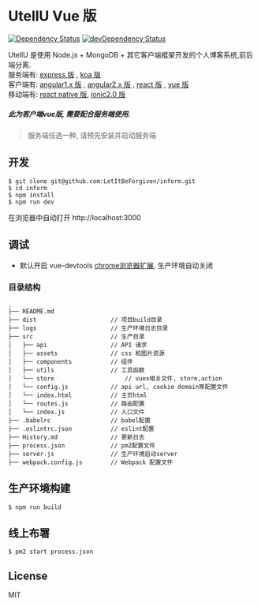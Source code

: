 # UtellU Vue 版
[![Dependency Status](https://david-dm.org/jackhutu/UtellU-vue.svg)](https://david-dm.org/jackhutu/UtellU-vue) 
[![devDependency Status](https://david-dm.org/jackhutu/UtellU-vue/dev-status.svg)](https://david-dm.org/jackhutu/UtellU-vue#info=devDependencies)  

UtellU 是使用 Node.js + MongoDB + 其它客户端框架开发的个人博客系统,前后端分离.    
服务端有: [express 版](https://github.com/jackhutu/UtellU-api-express) , [koa 版](https://github.com/jackhutu/UtellU-api-koa)         
客户端有: [angular1.x 版](https://github.com/jackhutu/UtellU-angular1) , [angular2.x 版](https://github.com/jackhutu/UtellU-angular2) , [react 版](https://github.com/jackhutu/UtellU-react) , [vue 版](https://github.com/jackhutu/UtellU-vue)    
移动端有: [react native 版](https://github.com/jackhutu/UtellU-react-native-redux), [ionic2.0 版](https://github.com/jackhutu/UtellU-ionic2)      
##### 此为客户端vue版, 需要配合服务端使用. 

> 服务端任选一种, 请预先安装并启动服务端


## 开发

```
$ git clone git@github.com:LetItBeForgiven/inform.git
$ cd inform
$ npm install
$ npm run dev
```
在浏览器中自动打开 http://localhost:3000

## 调试
- 默认开启 vue-devtools [chrome浏览器扩展](https://github.com/vuejs/vue-devtools), 生产环境自动关闭

### 目录结构

```
.
├── README.md           
├── dist                     // 项目build目录
├── logs                     // 生产环境日志目录
├── src                      // 生产目录
│   ├── api                  // API 请求
│   ├── assets               // css 和图片资源
│   ├── components           // 组件
│   ├── utils                // 工具函数
│   └── store            		 // vuex相关文件, store,action
│   └── config.js            // api url, cookie domain等配置文件
│   └── index.html           // 主页html
│   └── routes.js            // 路由配置
│   └── index.js             // 入口文件
├── .babelrc                 // babel配置
├── .eslintrc.json           // eslint配置
├── History.md               // 更新日志
├── process.json             // pm2配置文件
├── server.js                // 生产环境启动server
├── webpack.config.js        // Webpack 配置文件
```

## 生产环境构建  
 
```
$ npm run build
```

## 线上布署
```
$ pm2 start process.json
```

## License
MIT
